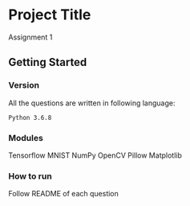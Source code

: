 # Project Title

Assignment 1

## Getting Started

### Version

All the questions are written in following language:
```
Python 3.6.8
```

### Modules

Tensorflow
MNIST
NumPy
OpenCV
Pillow
Matplotlib

### How to run

Follow README of each question